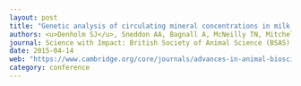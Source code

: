 ```yaml
---
layout: post
title: "Genetic analysis of circulating mineral concentrations in milk and serum of dairy cows"
authors: <u>Denholm SJ</u>, Sneddon AA, Bagnall A, McNeilly TN, Mitchell MC, Roberts DJ, Russell GC, Wall E
journal: Science with Impact: British Society of Animal Science (BSAS) Annual Conference. 14th - 15th Apr 2015, Chester, UK
date: 2015-04-14
web: "https://www.cambridge.org/core/journals/advances-in-animal-biosciences/issue/A9D1925C7093DCA119097BED1000D985"
category: conference
---
```

